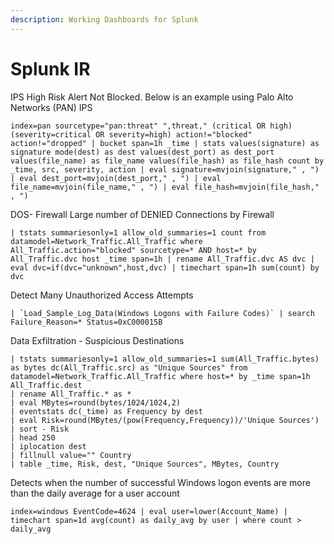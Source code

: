```yaml
---
description: Working Dashboards for Splunk
---
```


# Splunk IR

IPS High Risk Alert Not Blocked. Below is an example using Palo Alto Networks (PAN) IPS

```
index=pan sourcetype="pan:threat" ",threat," (critical OR high) (severity=critical OR severity=high) action!="blocked" action!="dropped" | bucket span=1h _time | stats values(signature) as signature mode(dest) as dest values(dest_port) as dest_port values(file_name) as file_name values(file_hash) as file_hash count by _time, src, severity, action | eval signature=mvjoin(signature," , ") | eval dest_port=mvjoin(dest_port," , ") | eval file_name=mvjoin(file_name," , ") | eval file_hash=mvjoin(file_hash," , ")
```

DOS- Firewall Large number of DENIED Connections by Firewall

```
| tstats summariesonly=1 allow_old_summaries=1 count from datamodel=Network_Traffic.All_Traffic where All_Traffic.action="blocked" sourcetype=* AND host=* by All_Traffic.dvc host _time span=1h | rename All_Traffic.dvc AS dvc | eval dvc=if(dvc="unknown",host,dvc) | timechart span=1h sum(count) by dvc
```

Detect Many Unauthorized Access Attempts

```
| `Load_Sample_Log_Data(Windows Logons with Failure Codes)` | search Failure_Reason=* Status=0xC000015B
```

Data Exfiltration - Suspicious Destinations

```
| tstats summariesonly=1 allow_old_summaries=1 sum(All_Traffic.bytes) as bytes dc(All_Traffic.src) as "Unique Sources" from datamodel=Network_Traffic.All_Traffic where host=* by _time span=1h All_Traffic.dest
| rename All_Traffic.* as *
| eval MBytes=round(bytes/1024/1024,2)
| eventstats dc(_time) as Frequency by dest
| eval Risk=round(MBytes/(pow(Frequency,Frequency))/'Unique Sources')
| sort - Risk
| head 250
| iplocation dest
| fillnull value="" Country
| table _time, Risk, dest, "Unique Sources", MBytes, Country
```

Detects when the number of successful Windows logon events are more than the daily average for a user account

```
index=windows EventCode=4624 | eval user=lower(Account_Name) | timechart span=1d avg(count) as daily_avg by user | where count > daily_avg

```

